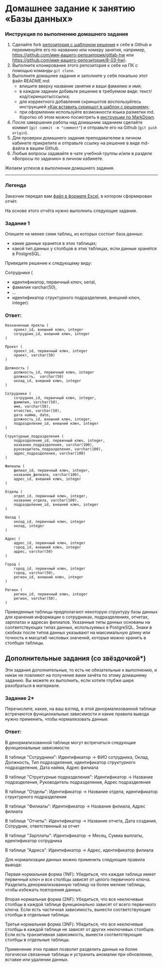 # Домашнее задание к занятию «Базы данных»

### Инструкция по выполнению домашнего задания

1. Сделайте fork [репозитория c шаблоном решения](https://github.com/netology-code/sys-pattern-homework) к себе в Github и переименуйте его по названию или номеру занятия, например, https://github.com/имя-вашего-репозитория/gitlab-hw или https://github.com/имя-вашего-репозитория/8-03-hw).
2. Выполните клонирование этого репозитория к себе на ПК с помощью команды `git clone`.
3. Выполните домашнее задание и заполните у себя локально этот файл README.md:
   - впишите вверху название занятия и ваши фамилию и имя;
   - в каждом задании добавьте решение в требуемом виде: текст/код/скриншоты/ссылка;
   - для корректного добавления скриншотов воспользуйтесь инструкцией [«Как вставить скриншот в шаблон с решением»](https://github.com/netology-code/sys-pattern-homework/blob/main/screen-instruction.md);
   - при оформлении используйте возможности языка разметки md. Коротко об этом можно посмотреть в [инструкции по MarkDown](https://github.com/netology-code/sys-pattern-homework/blob/main/md-instruction.md).
4. После завершения работы над домашним заданием сделайте коммит (`git commit -m "comment"`) и отправьте его на Github (`git push origin`).
5. Для проверки домашнего задания преподавателем в личном кабинете прикрепите и отправьте ссылку на решение в виде md-файла в вашем Github.
6. Любые вопросы задавайте в чате учебной группы и/или в разделе «Вопросы по заданию» в личном кабинете.

Желаем успехов в выполнении домашнего задания.

---
### Легенда

Заказчик передал вам [файл в формате Excel](https://github.com/netology-code/sdb-homeworks/blob/main/resources/hw-12-1.xlsx), в котором сформирован отчёт. 

На основе этого отчёта нужно выполнить следующие задания.

### Задание 1

Опишите не менее семи таблиц, из которых состоит база данных:

- какие данные хранятся в этих таблицах;
- какой тип данных у столбцов в этих таблицах, если данные хранятся в PostgreSQL.

Приведите решение к следующему виду:

Сотрудники (

- идентификатор, первичный ключ, serial,
- фамилия varchar(50),
- ...
- идентификатор структурного подразделения, внешний ключ, integer).

### Ответ:

```
Назначенные прокты (
    проект_id, внешний ключ, integer
    сотрудник_id, внешний ключ, integer
)

Проект (
    проект_id, первичный ключ, integer
    проект, varchar(50)
)

Должность (
    должность_id, первичный ключ, integer
    должность,  varchar(50)
    оклад_id, внешний ключ, integer
)

Сотрудники (
    сотрудник_id, первичный ключ, integer,
    фамилия, varchar(50),
    имя, varchar(50),
    отчество, varchar(50),
    дата найма, date,
    должность_id, внешний ключ, integer,
    подразделение_id, внешний ключ, integer
)

Структурные_подразделения (
    подразделение_id, первичный ключ, integer,
    название_подразделения, varchar(100),
    руководитель_подразделения, varchar(100),
    адрес_подразделения, varchar(100)
)

Филиалы (
    филиал_id, первичный ключ, integer,
    название_филиала, varchar(100),
    адрес_id, внешний ключ, integer
)

Отделы (
    отдел_id, первичный ключ, integer,
    название_отдела, varchar(100),
    подразделение_id, внешний ключ, integer
)

Оклад (
    оклад_id, первичный ключ, integer
    оклад, integer
)

Адрес (
    адрес_id, первичный ключ, integer
    город_id, внешний ключ, integer
    адрес, varchar(50)
)

Город (
    город_id, первичный ключ, integer
    город, varchar(50),
    регион_id, внешний ключ, integer
)

Регион (
    регион_id, первичный ключ, integer
    регион, varchar(50),
)

```

Приведенные таблицы предполагают некоторую структуру базы данных для хранения информации о сотрудниках, подразделениях, отчетах, зарплатах и адресах филиалов. Указанные типы данных основаны на соответствующих типах данных, используемых в PostgreSQL. Знаки в скобках после типов данных указывают на максимальную длину или точность и масштаб числовых значений, которые можно хранить в столбцах таблицы.


## Дополнительные задания (со звёздочкой*)
Эти задания дополнительные, то есть не обязательные к выполнению, и никак не повлияют на получение вами зачёта по этому домашнему заданию. Вы можете их выполнить, если хотите глубже шире разобраться в материале.


### Задание 2*

Перечислите, какие, на ваш взгляд, в этой денормализованной таблице встречаются функциональные зависимости и какие правила вывода нужно применить, чтобы нормализовать данные.


### Ответ:

В денормализованной таблице могут встречаться следующие функциональные зависимости:

В таблице "Сотрудники":
Идентификатор -> ФИО сотрудника, Оклад, Должность, Тип подразделения, идентификатор структурного подразделения, Дата найма, Адрес филиала

В таблице "Структурные подразделения":
Идентификатор -> Название подразделения, Руководитель подразделения, Адрес подразделения

В таблице "Отделы":
Идентификатор -> Название отдела, идентификатор структурного подразделения

В таблице "Филиалы":
Идентификатор -> Название филиала, Адрес филиала

В таблице "Отчеты":
Идентификатор -> Название отчета, Дата создания, Сотрудник, ответственный за отчет

В таблице "Зарплаты":
Идентификатор -> Месяц, Сумма выплаты, идентификатор сотрудника

В таблице "Адреса":
Идентификатор -> Адрес, идентификатор филиала

Для нормализации данных можно применить следующие правила вывода:

Первая нормальная форма (1NF): Убедиться, что каждая таблица имеет первичный ключ и все столбцы зависят от целого первичного ключа. Разделить денормализованную таблицу на более мелкие таблицы, чтобы избежать повторения данных.

Вторая нормальная форма (2NF): Убедиться, что все неключевые столбцы в каждой таблице функционально зависят от всего первичного ключа. Если есть частичная зависимость, вынести соответствующие столбцы в отдельные таблицы.

Третья нормальная форма (3NF): Убедиться, что все неключевые столбцы в каждой таблице не зависят от других неключевых столбцов. Если есть транзитивная зависимость, вынести соответствующие столбцы в отдельные таблицы.

Применение этих правил позволит разделить данные на более логически связанные таблицы и устранить аномалии при обновлении, вставке или удалении данных.

